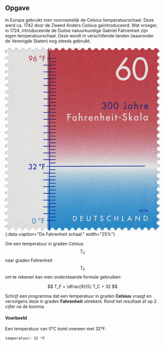 ## Opgave
In Europa gebruikt men voornamelijk de Celsius temperatuurschaal. Deze werd ca. 1742 door de Zweed Anders Celsius geïntroduceerd. Wat vroeger, in 1724, introduceerde de Duitse natuurkundige Gabriel Fahrenheit zijn eigen temperatuurschaal. Deze wordt in verschillende landen (waaronder de Verenigde Staten) nog steeds gebruikt.

![fahrenheit](media/fahrenheit.png "fahrenheit"){:data-caption="De Fahrenheit schaal." width="25%"}

Om een temperatuur in graden Celsius $$T_C$$ naar graden Fahrenheit $$T_F$$ om te rekenen kan men onderstaande formule gebruiken:

$$
    T_F = \dfrac{9}{5} T_C + 32
$$

Schrijf een programma dat een temperatuur in graden **Celsius** vraagt en vervolgens deze in graden **Fahrenheit** uitrekent. Rond het resultaat af op 2 cijfer na de komma.

#### Voorbeeld
Een temperatuur van 0°C komt overeen met 32°F.
```
temperatuur: 32 °F
```